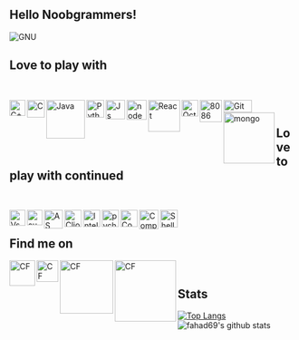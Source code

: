 ## Hello Noobgrammers! 

![GNU](https://github.com/fahad69/fahad69/blob/master/Images/why.jpg)
## Love to play with
<br />

[<img align="left" alt="C++" width="28px" src="https://raw.githubusercontent.com/isocpp/logos/master/cpp_logo.png" />][website]
[<img align="left" alt="C" width="31px" src="https://user-images.githubusercontent.com/29695545/43161921-2618b280-8f92-11e8-8738-74c0a03eadff.png" />][website]
[<img align="left" alt="Java" width="68px" src="https://techbum.io/content/images/2020/05/java-logo-png-png-collections-at-sccprecat-java-logo-transparent-768_472.png" />][website]
[<img align="left" alt="Python" width="31px" src="https://upload.wikimedia.org/wikipedia/commons/thumb/c/c3/Python-logo-notext.svg/600px-Python-logo-notext.svg.png" />][website]
[<img align="left" alt="Js" width="34px" src="https://cdn4.iconfinder.com/data/icons/logos-and-brands/512/187_Js_logo_logos-512.png" />][website]
[<img align="left" alt="node" width="35px" title="Node.js" src="https://nodejs.org/static/images/logo-hexagon-card.png" />][website]
[<img align="left" alt="React" width="56px" title="React.js" src="https://upload.wikimedia.org/wikipedia/commons/thumb/a/a7/React-icon.svg/1200px-React-icon.svg.png" />][website]
[<img align="left" alt="Octave" width="29px" title="Octave" src="https://upload.wikimedia.org/wikipedia/commons/thumb/6/6a/Gnu-octave-logo.svg/1024px-Gnu-octave-logo.svg.png" />][website]
[<img align="left" alt="8086" width="39px" title="8086" src="https://lh3.googleusercontent.com/orH9MATBX0Crk67nFiJjeeSXIalqdWM2RnnBnYd9d_8sDA_u5GN3uQtIAhxRwUpWDQ4" />][website]
[<img align="left" alt="Git" width="50px" height="22px" src="https://git-scm.com/images/logos/downloads/Git-Logo-2Color.png" />][website]
[<img align="left" alt="mongo" width="90px" src="https://cdn.worldvectorlogo.com/logos/mongodb.svg" />][website]

<br />

## Love to play with continued

<br />

[<img align="left" alt="Vs" width="28px" src="https://upload.wikimedia.org/wikipedia/commons/thumb/9/9a/Visual_Studio_Code_1.35_icon.svg/1200px-Visual_Studio_Code_1.35_icon.svg.png" />][website]
[<img align="left" alt="sublime" width="27px" src="https://cdn.worldvectorlogo.com/logos/sublime-text.svg" />][website]
[<img align="left" alt="AS" width="33px" src="https://upload.wikimedia.org/wikipedia/commons/thumb/3/34/Android_Studio_icon.svg/1200px-Android_Studio_icon.svg.png" />][website]
[<img align="left" alt="Clion" width="30px" src="https://cdn.worldvectorlogo.com/logos/clion-1.svg" />][website]
[<img align="left" alt="Intelij" width="30px" src="https://upload.wikimedia.org/wikipedia/commons/thumb/d/d5/IntelliJ_IDEA_Logo.svg/1024px-IntelliJ_IDEA_Logo.svg.png" />][website]
[<img align="left" alt="pycharm" width="30px" src="https://resources.jetbrains.com/storage/products/pycharm/img/meta/pycharm_logo_300x300.png" />][website]
[<img align="left" alt="Codeblocks" width="30px" src="https://upload.wikimedia.org/wikipedia/commons/4/4b/Codeblocks_logo.png" />][website]
[<img align="left" alt="Compass" width="34px" title="MongoDB Compass" src="https://img.stackshare.io/service/8696/J3fzYcnz_400x400.png" />][website]
[<img align="left" alt="Shell" width="31px" title="Bash" src="https://nrg.wustl.edu/wp-content/uploads/icon-terminal.png" />][website]

<br />

## Find me on

[<img align="left" alt="CF" width="45px" title="Codeforces" src="https://image.winudf.com/v2/image/Y29tLlNvZnRUZWNocy5Db2RlRm9yY2VzX2ljb25fMF9jOTA3NjNhMA/icon.png?w=170&fakeurl=1"/>][website2]
[<img align="left" alt="CF" width="38px" title="HackerRank" src="https://res-1.cloudinary.com/crunchbase-production/image/upload/c_lpad,h_170,w_170,f_auto,b_white,q_auto:eco/lqlkg85sw4sgmp2xvznh"/>][website3]
[<img align="left" alt="CF" width="94px" title="Toph" src="https://static.toph.co/assets/images/logo_120h.png?_=2a93d9440f2aa648a562ff784292da629068e415"/>][website4]
[<img align="left" alt="CF" width="108px" title="CodeChef" src="https://www.codechef.com/sites/all/themes/abessive/cc-logo.png"/>][website5]

<br />

## Stats
[![Top Langs](https://github-readme-stats.vercel.app/api/top-langs/?username=fahad69&hide=html,css&theme=algolia)](https://github.com/fahad69/github-readme-stats)
![fahad69's github stats](https://github-readme-stats.vercel.app/api?username=fahad69&show_icons=true&theme=algolia)


[website]: #
[website2]: "https://codeforces.com/profile/1605069"
[website3]: "https://www.hackerrank.com/fahad69?hr_r=1"
[website4]: "https://toph.co/u/fahad_69"
[website5]: "https://www.codechef.com/users/fahad69"

